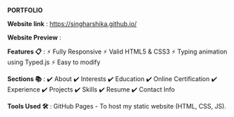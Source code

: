 
 **PORTFOLIO**

 **Website link** :
 https://singharshika.github.io/


**Website Preview** :

**Features 📋** :
⚡️ Fully Responsive
⚡️ Valid HTML5 & CSS3
⚡️ Typing animation using Typed.js
⚡️ Easy to modify


**Sections 📚** :
✔️ About
✔️ Interests
✔️ Education
✔️ Online Certification
✔️ Experience
✔️ Projects
✔️ Skills
✔️ Resume
✔️ Contact Info

**Tools Used 🛠️** : 
GitHub Pages - To host my static website (HTML, CSS, JS).


